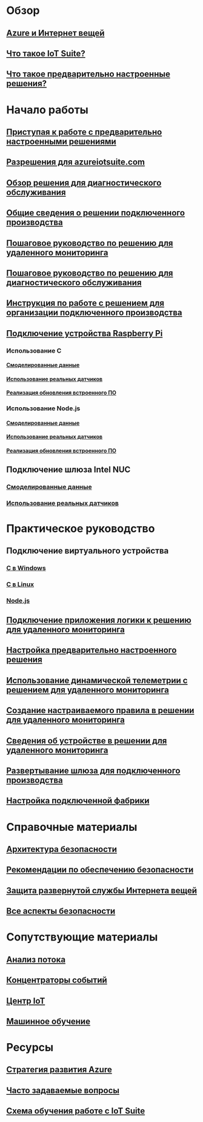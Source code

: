 

# Обзор


## [Azure и Интернет вещей](iot-suite-what-is-azure-iot.md)


## [Что такое IoT Suite?](iot-suite-overview.md)


## [Что такое предварительно настроенные решения?](iot-suite-what-are-preconfigured-solutions.md)




# Начало работы


## [Приступая к работе с предварительно настроенными решениями](iot-suite-getstarted-preconfigured-solutions.md)


## [Разрешения для azureiotsuite.com](iot-suite-permissions.md)


## [Обзор решения для диагностического обслуживания](iot-suite-predictive-overview.md)


## [Общие сведения о решении подключенного производства](iot-suite-connected-factory-overview.md)


## [Пошаговое руководство по решению для удаленного мониторинга](iot-suite-remote-monitoring-sample-walkthrough.md)


## [Пошаговое руководство по решению для диагностического обслуживания](iot-suite-predictive-walkthrough.md)


## [Инструкция по работе с решением для организации подключенного производства](iot-suite-connected-factory-sample-walkthrough.md)


## [Подключение устройства Raspberry Pi](iot-suite-raspberry-pi-kit-get-started.md)


### Использование C


#### [Смоделированные данные](iot-suite-raspberry-pi-kit-c-get-started-simulator.md)


#### [Использование реальных датчиков](iot-suite-raspberry-pi-kit-c-get-started-basic.md)


#### [Реализация обновления встроенного ПО](iot-suite-raspberry-pi-kit-c-get-started-advanced.md)


### Использование Node.js


#### [Смоделированные данные](iot-suite-raspberry-pi-kit-node-get-started-simulator.md)


#### [Использование реальных датчиков](iot-suite-raspberry-pi-kit-node-get-started-basic.md)


#### [Реализация обновления встроенного ПО](iot-suite-raspberry-pi-kit-node-get-started-advanced.md)


## Подключение шлюза Intel NUC


### [Смоделированные данные](iot-suite-gateway-kit-get-started-simulator.md)


### [Использование реальных датчиков](iot-suite-gateway-kit-get-started-sensortag.md)



# Практическое руководство


## Подключение виртуального устройства


### [C в Windows](iot-suite-connecting-devices.md)


### [C в Linux](iot-suite-connecting-devices-linux.md)


### [Node.js](iot-suite-connecting-devices-node.md)


## [Подключение приложения логики к решению для удаленного мониторинга](iot-suite-logic-apps-tutorial.md)


## [Настройка предварительно настроенного решения](iot-suite-guidance-on-customizing-preconfigured-solutions.md)


## [Использование динамической телеметрии с решением для удаленного мониторинга](iot-suite-dynamic-telemetry.md)


## [Создание настраиваемого правила в решении для удаленного мониторинга](iot-suite-custom-rule.md)


## [Сведения об устройстве в решении для удаленного мониторинга](iot-suite-remote-monitoring-device-info.md)


## [Развертывание шлюза для подключенного производства](iot-suite-connected-factory-gateway-deployment.md)


## [Настройка подключенной фабрики](iot-suite-connected-factory-customize.md)



# Справочные материалы


## [Архитектура безопасности](iot-security-architecture.md)


## [Рекомендации по обеспечению безопасности](iot-security-best-practices.md)


## [Защита развернутой службы Интернета вещей](iot-suite-security-deployment.md)


## [Все аспекты безопасности](securing-iot-ground-up.md)



# Сопутствующие материалы


## [Анализ потока](/azure/stream-analytics/)


## [Концентраторы событий](/azure/event-hubs/)


## [Центр IoT](/azure/iot-hub/)


## [Машинное обучение](/azure/machine-learning/)



# Ресурсы


## [Стратегия развития Azure](https://azure.microsoft.com/roadmap/)


## [Часто задаваемые вопросы](iot-suite-faq.md)


## [Схема обучения работе с IoT Suite](https://azure.microsoft.com/documentation/learning-paths/iot-suite/)




